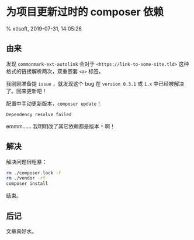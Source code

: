 # 为项目更新过时的 composer 依赖

% xtlsoft, 2019-07-31, 14:05:26

## 由来

发现 `commonmark-ext-autolink` 会对于 `<https://link-to-some-site.tld>` 这种格式的链接解析两次，双重嵌套 `<a>` 标签。

我刚刚准备提 `issue` ，就发现这个 bug 在 `version 0.3.1` 或 `1.x` 中已经被解决了。回来更新吧！

配置中手动更新版本，`composer update`！

`Dependency resolve failed`

emmm…… 我明明改了其它依赖都是版本 `*` 啊！

## 解决

解决问题很粗暴：

```sh
rm ./composer.lock -f
rm ./vendor -rf
composer install
```

结束。

## 后记

文章真好水。

